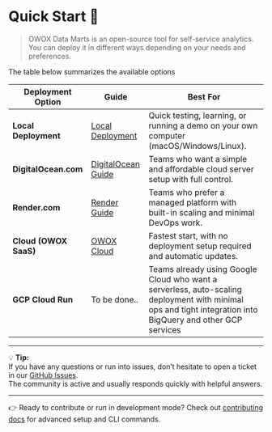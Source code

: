 # Quick Start 🚀

> OWOX Data Marts is an open-source tool for self-service analytics.  
> You can deploy it in different ways depending on your needs and preferences.

The table below summarizes the available options

| Deployment Option | Guide | Best For |
|-------------------|-------|----------|
| **Local Deployment** | [Local Deployment](./deployment-guide/local-deployment.md) | Quick testing, learning, or running a demo on your own computer (macOS/Windows/Linux). |
| **DigitalOcean.com** | [DigitalOcean Guide](./deployment-guide/digitalocean.md) | Teams who want a simple and affordable cloud server setup with full control. |
| **Render.com** | [Render Guide](./deployment-guide/render.md) | Teams who prefer a managed platform with built-in scaling and minimal DevOps work. |
| **Cloud (OWOX SaaS)** | [OWOX Cloud](https://app.owox.com) | Fastest start, with no deployment setup required and automatic updates. |
| **GCP Cloud Run** | To be done.. | Teams already using Google Cloud who want a serverless, auto-scaling deployment with minimal ops and tight integration into BigQuery and other GCP services |

---

💡 **Tip:**  
If you have any questions or run into issues, don’t hesitate to open a ticket in our [GitHub Issues](https://github.com/OWOX/owox-data-marts/issues).  
The community is active and usually responds quickly with helpful answers.

---

👉 Ready to contribute or run in development mode?
Check out [contributing docs](../../apps/owox/CONTRIBUTING.md) for advanced setup and CLI commands.
